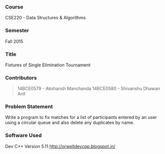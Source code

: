 ### Course
CSE220 - Data Structures & Algorithms

### Semester
Fall 2015

### Title  
Fixtures of Single Elimination Tournament

### Contributors
>14BCE0579 - Akshansh Manchanda
>14BCE0580 - Shivanshu Dhawan Anil

### Problem Statement
Write a program 
to fix matches for a list of participants entered by an user 
using a circular queue 
and also
delete any duplicates by name.

### Software Used                                                                                         
Dev C++ Version 5.11 http://orwelldevcpp.blogspot.in/                                        

